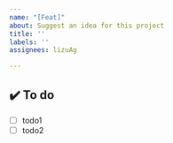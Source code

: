 ```yaml
---
name: "[Feat]"
about: Suggest an idea for this project
title: ''
labels: ''
assignees: lizuAg

---
```


## ✔️ To do

- [ ]  todo1
- [ ]  todo2

